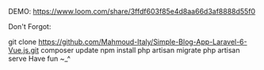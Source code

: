 
DEMO:
https://www.loom.com/share/3ffdf603f85e4d8aa66d3af8888d55f0



Don't Forgot:

git clone https://github.com/Mahmoud-Italy/Simple-Blog-App-Laravel-6-Vue.js.git
composer update
npm install
php artisan migrate
php artisan serve
Have fun ~_^
